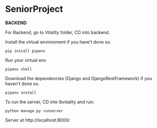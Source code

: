 # SeniorProject

**BACKEND**

For Backend, go to Vitality folder, CD into backend.

Install the virtual environment if you have't done so.

```
pip install pipenv
```

Run your virtual env

```
pipenv shell
```

Download the dependencies (Django and DjangoRestFramework) if you haven't done so.

```
pipenv install
```

To run the server, CD into lbvitality and run:

```
python manage.py runserver
```

Server at http://localhost:8000/
